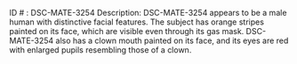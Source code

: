 ID # : DSC-MATE-3254
Description: DSC-MATE-3254 appears to be a male human with distinctive facial features. The subject has orange stripes painted on its face, which are visible even through its gas mask. DSC-MATE-3254 also has a clown mouth painted on its face, and its eyes are red with enlarged pupils resembling those of a clown.